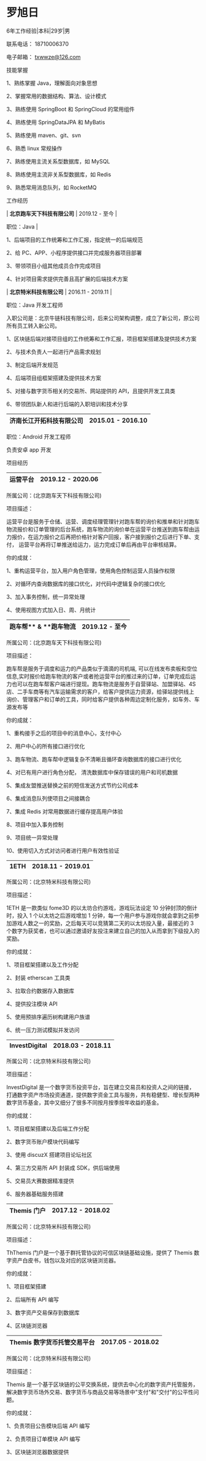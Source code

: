 # 罗旭日

6年工作经验|本科|29岁|男

联系电话： 18710006370

电子邮箱： txwwze@126.com

技能掌握

1、熟练掌握 Java，理解面向对象思想

2、掌握常用的数据结构、算法、设计模式

3、熟练使用 SpringBoot 和 SpringCloud 的常用组件

4、熟练使用 SpringDataJPA 和 MyBatis

5、熟练使用 maven、git、svn

6、熟悉 linux 常规操作

7、熟练使用主流关系型数据库，如 MySQL

8、熟练使用主流非关系型数据库，如 Redis

9、熟悉常用消息队列，如 RocketMQ

工作经历

| **北京跑车天下科技有限公司** | 2019.12 - 至今 |

职位：Java |

1、后端项目的工作统筹和工作汇报，指定统一的后端规范 

2、给 PC、APP、小程序提供接口并完成服务器项目部署 

3、带领项目小组其他成员合作完成项目

4、针对项目需求提供完善且高扩展的后端技术方案

| **北京特米科技有限公司** | 2016.11 - 2019.11 |

职位：Java 开发工程师

入职公司是：北京牛链科技有限公司，后来公司架构调整，成立了新公司，原公司所有员工转入新公司。

1、区块链后端对接项目组的工作统筹和工作汇报，项目框架搭建及提供技术方案

2、与技术负责人一起进行产品需求规划

3、制定后端开发规范

4、后端项目组框架搭建及提供技术方案

5、对接与数字货币相关的交易所、网站提供的 API，且提供开发工具类

6、带领团队新人和进行后端的入职培训和技术分享

| **济南长江开拓科技有限公司** | 2015.01 - 2016.10 |
| --- | --- |

职位：Android 开发工程师

负责安卓 app 开发

项目经历

| **运营平台** | 2019.12 - 2020.06 |
| --- | --- |

所属公司：(北京跑车天下科技有限公司)

项目描述：

运营平台是服务于仓储、运营、调度经理管理针对跑车帮的询价和推单和针对跑车物流报价和订单管理的后台系统，跑车物流的询价单在运营平台推送到跑车帮由运力报价，在运力报价之后再把价格针对客户回报，客户接到报价之后进行下单、支付， 运营平台再将订单推送给运力，运力完成订单后再由平台审核结算。

你的成就：

1、重构运营平台，加入用户角色管理，使用角色控制运营人员操作权限

2、对循环内查询数据库的接口优化，对代码中逻辑复杂的接口优化

3、加入事务控制，统一异常处理

4、使用视图方式加入日、周、月统计

| **跑车帮**** &amp; ****跑车物流** | 2019.12 - 至今 |
| --- | --- |

所属公司：(北京跑车天下科技有限公司)

项目描述：

跑车帮是服务于调度和运力的产品类似于滴滴的司机端, 可以在线发布卖板和空位信息,实时报价给跑车物流的客户或者抢运营平台的推过来的订单，订单完成后运力也可以在跑车帮客户端进行提现。跑车物流是服务于自营驿站、加盟驿站、4S 店、二手车商等有汽车运输需求的客户，给客户提供运力资源，给驿站提供线上 询价、管理客户和订单的工具，同时给客户提供各种周边定制化服务，如车务、车源发布等

你的成就：

1、重构接手之后的项目中的消息中心，支付中心

2、用户中心的所有接口进行优化

3、跑车物流、跑车帮中逻辑复杂不清晰且循环查询数据库的接口进行优化

4、对已有用户进行角色分配， 清洗数据库中保存错误的用户和司机数据

5、集成友盟推送替换之前的短信发送方式节约公司成本

6、集成消息队列使项目之间接耦合

7、集成 Redis 对常用数据进行缓存提高用户体验

8、项目中加入事务控制

9、项目统一异常处理

10、使用切入方式对访问者进行用户有效性验证

| **1ETH** | 2018.11 - 2019.01 |
| --- | --- |

所属公司：(北京特米科技有限公司)

项目描述：

1ETH 是一款类似 fome3D 的以太坊合约游戏，游戏玩法设定 10 分钟封顶的倒计时，投入 1 个以太坊之后游戏增加 1 分钟，每一个用户参与游戏你就会拿到之前参加游戏人数之一的奖励，之后每天可以竞猜第二天的以太坊投入量，最接近的 3 个数字为获奖者，也可以通过邀请好友投注来建立自己的加入从而拿到下级投入的奖励。

你的成就：

1、项目框架搭建以及工作分配

2、封装 etherscan 工具类

3、拉取合约数据存入数据库

4、提供投注模块 API

5、使用预排序遍历树构建用户族谱

6、统一压力测试模拟并发访问

| **InvestDigital** | 2018.03 - 2018.11 |
| --- | --- |

所属公司：(北京特米科技有限公司)

项目描述：

InvestDigital 是一个数字货币投资平台，旨在建立交易员和投资人之间的链接，打通数字资产市场投资通道，提供数字资金工具与服务，共有稳健型、增长型两种数字货币基金，其中又细分了很多不同按月按季按年收益的基金。

你的成就：

1、项目框架搭建以及后端工作分配

2、数字货币账户模块代码编写

3、使用 discuzX 搭建项目论坛社区

4、第三方交易所 API 封装成 SDK，供后端使用

5、交易员大赛数据精准提供

6、服务器基础服务搭建

| **Themis**  **门户** | 2017.12 - 2018.02 |
| --- | --- |

所属公司：(北京特米科技有限公司)

项目描述：

ThThemis 门户是一个基于群托管协议的可信区块链基础设施，提供了 Themis 数字资产白皮书，钱包以及对应的区块链浏览器。

你的成就：

1、项目框架搭建

2、后端所有 API 编写

3、数字资产交易保存到数据库

4、区块链浏览器

| **Themis**  **数字货币托管交易平台** | 2017.05 - 2018.02 |
| --- | --- |

所属公司：(北京特米科技有限公司)

项目描述：

Themis 是一个基于区块链的公平交换系统，提供去中心化的数字资产托管服务，解决数字货币场外交易、数字货币与商品交易等场景中&quot;支付&quot;和&quot;交付&quot;的公平性问题。

你的成就：

1、负责项目公告模块后端 API 编写

2、负责项目订单模块 API 编写

3、区块链浏览器数据提供